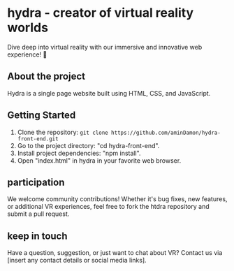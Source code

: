 # hydra - creator of virtual reality worlds

Dive deep into virtual reality with our immersive and innovative web experience! 🚀

## About the project

Hydra is a single page website built using HTML, CSS, and JavaScript.

## Getting Started

1. Clone the repository: `git clone https://github.com/aminDamon/hydra-front-end.git`
2. Go to the project directory: "cd hydra-front-end".
3. Install project dependencies: "npm install".
4. Open "index.html" in hydra in your favorite web browser.

## participation

We welcome community contributions! Whether it's bug fixes, new features, or additional VR experiences, feel free to fork the htdra repository and submit a pull request.

## keep in touch

Have a question, suggestion, or just want to chat about VR? Contact us via [insert any contact details or social media links].
